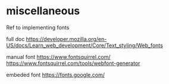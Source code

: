 # miscellaneous

Ref to implementing fonts

full doc 
https://developer.mozilla.org/en-US/docs/Learn_web_development/Core/Text_styling/Web_fonts

manual font 
https://www.fontsquirrel.com/
https://www.fontsquirrel.com/tools/webfont-generator

embeded font
https://fonts.google.com/